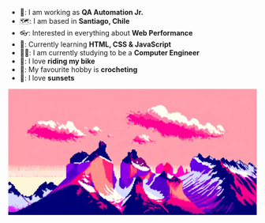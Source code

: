 - 🌺: I am working as **QA Automation Jr.**
- 🗺️: I am based in **Santiago, Chile**
- 👓: Interested in everything about **Web Performance**
- 📑: Currently learning **HTML, CSS & JavaScript**
- 👩‍🎓: I am currently studying to be a **Computer Engineer**
- 🚴: I love **riding my bike**
- 🧶: My favourite hobby is **crocheting**
- 🌆: I love **sunsets**

<img src="chilean-torres-del-paine-in-a-pink-sunset.png" alt="Chile's Torres del Paine but in a pink sunset">
